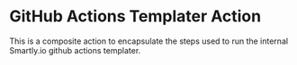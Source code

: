 # GitHub Actions Templater Action
This is a composite action to encapsulate the steps used to run the
internal Smartly.io github actions templater.

